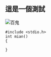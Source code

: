 ## 這是一個測試
![百鬼](https://pbs.twimg.com/media/Euj68oXXYAEuxxa?format=jpg&name=4096x4096)
```
#include <stdio.h>
int mian()
{

}
```
